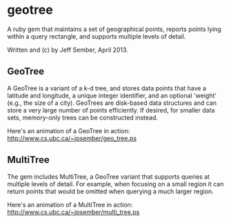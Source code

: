 
geotree
=======
A ruby gem that maintains a set of geographical points, reports points lying within a query rectangle,
and supports multiple levels of detail.

Written and (c) by Jeff Sember, April 2013.


GeoTree
-------

A GeoTree  is a variant of a k-d tree, and stores data points that have a latitude 
and longitude, a unique integer identifier, and an optional 'weight' (e.g., the 
size of a city).  GeoTrees are disk-based data structures and can store a very large 
number of points efficiently.  If desired, for smaller data sets, memory-only trees 
can be constructed instead.

Here's an animation of a GeoTree in action: <http://www.cs.ubc.ca/~jpsember/geo_tree.ps>

MultiTree
-------

The gem includes MultiTree, a GeoTree variant that supports queries at multiple 
levels of detail. For example, when focusing on a small region it can return points 
that would be omitted when querying a much larger region.

Here's an animation of a MultiTree in action: <http://www.cs.ubc.ca/~jpsember/multi_tree.ps>
